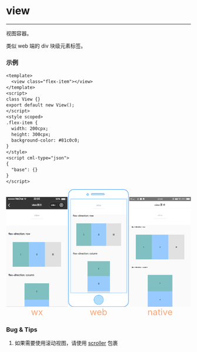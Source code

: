 # view

---

视图容器。

类似 web 端的 div 块级元素标签。

### 示例

```vue
<template>
  <view class="flex-item"></view>
</template>
<script>
class View {}
export default new View();
</script>
<style scoped>
.flex-item {
  width: 200cpx;
  height: 300cpx;
  background-color: #81c0c0;
}
</style>
<script cml-type="json">
{
  "base": {}
}
</script>
```

<div style="display: flex;flex-direction: row;justify-content: space-around; align-items: flex-end;">
  <div style="display: flex;flex-direction: column;align-items: center;">
    <img src="../images/view.png" width="200px" height="100%" />
    <text style="color: #fda775;font-size: 24px;">wx</text>
  </div>
  <div style="display: flex;flex-direction: column;align-items: center;">
    <img src="../images/view_web.png" width="200px" height="100%"/>
    <text style="color: #fda775;font-size: 24px;">web</text>
  </div>
  <div style="display: flex;flex-direction: column;align-items: center;">
    <img src="../images/view_weex.jpeg" width="200px" height="100%"/>
    <text style="color: #fda775;font-size: 24px;">native</text>
  </div>
</div>

### Bug & Tips

1. 如果需要使用滚动视图，请使用 [scroller](scroller.md) 包裹
